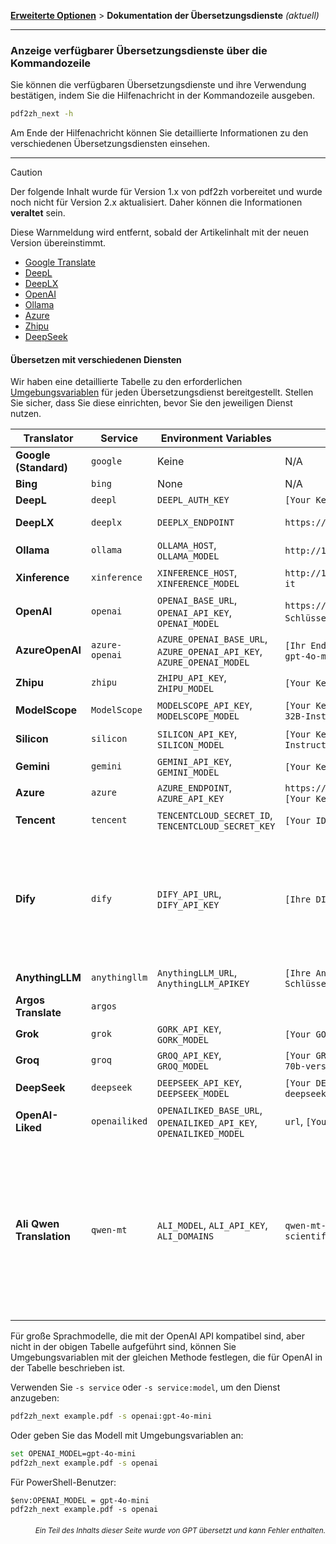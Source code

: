 [**Erweiterte Optionen**](./introduction.md) > **Dokumentation der Übersetzungsdienste** _(aktuell)_

---

### Anzeige verfügbarer Übersetzungsdienste über die Kommandozeile

Sie können die verfügbaren Übersetzungsdienste und ihre Verwendung bestätigen, indem Sie die Hilfenachricht in der Kommandozeile ausgeben.

```bash
pdf2zh_next -h
```

Am Ende der Hilfenachricht können Sie detaillierte Informationen zu den verschiedenen Übersetzungsdiensten einsehen.

---

> [!CAUTION]
> Der folgende Inhalt wurde für Version 1.x von pdf2zh vorbereitet und wurde noch nicht für Version 2.x aktualisiert. Daher können die Informationen **veraltet** sein.
>
> Diese Warnmeldung wird entfernt, sobald der Artikelinhalt mit der neuen Version übereinstimmt.

* [Google Translate](https://cloud.google.com/translate/docs)
* [DeepL](https://developers.deepl.com/docs/api-reference/translate)
* [DeepLX](https://github.com/OwO-Network/DeepLX)
* [OpenAI](https://platform.openai.com/docs/api-reference/introduction)
* [Ollama](https://github.com/ollama/ollama/blob/main/docs/api.md)
* [Azure](https://learn.microsoft.com/en-us/azure/ai-services/translator/)
* [Zhipu](https://bigmodel.cn/)
* [DeepSeek](https://api-docs.deepseek.com/)

#### Übersetzen mit verschiedenen Diensten

Wir haben eine detaillierte Tabelle zu den erforderlichen [Umgebungsvariablen](https://chatgpt.com/share/6734a83d-9d48-800e-8a46-f57ca6e8bcb4) für jeden Übersetzungsdienst bereitgestellt. Stellen Sie sicher, dass Sie diese einrichten, bevor Sie den jeweiligen Dienst nutzen.

| **Translator**       | **Service**    | **Environment Variables**                                             | **Default Values**                                       | **Notes**                                                                                                                                                                                                                  |
| -------------------- | -------------- | --------------------------------------------------------------------- | -------------------------------------------------------- | -------------------------------------------------------------------------------------------------------------------------------------------------------------------------------------------------------------------------- |
| **Google (Standard)** | `google`       | Keine                                                                 | N/A                                                      | Keine                                                                                                                                                                                                                      |
| **Bing**             | `bing`         | None                                                                  | N/A                                                      | None                                                                                                                                                                                                                       |
| **DeepL**            | `deepl`        | `DEEPL_AUTH_KEY`                                                      | `[Your Key]`                                             | Siehe [DeepL](https://support.deepl.com/hc/en-us/articles/360020695820-API-Key-for-DeepL-s-API)                                                                                                                              |
| **DeepLX**           | `deeplx`       | `DEEPLX_ENDPOINT`                                                     | `https://api.deepl.com/translate`                        | Siehe [DeepLX](https://github.com/OwO-Network/DeepLX)                                                                                                                                                                        |
| **Ollama**           | `ollama`       | `OLLAMA_HOST`, `OLLAMA_MODEL`                                         | `http://127.0.0.1:11434`, `gemma2`                       | Siehe [Ollama](https://github.com/ollama/ollama)                                                                                                                                                                             |
| **Xinference**       | `xinference`   | `XINFERENCE_HOST`, `XINFERENCE_MODEL`                                 | `http://127.0.0.1:9997`, `gemma-2-it`                    | Siehe [Xinference](https://github.com/xorbitsai/inference)                                                                                                                                                                   |
| **OpenAI**           | `openai`       | `OPENAI_BASE_URL`, `OPENAI_API_KEY`, `OPENAI_MODEL`                   | `https://api.openai.com/v1`, `[Ihr Schlüssel]`, `gpt-4o-mini` | Siehe [OpenAI](https://platform.openai.com/docs/overview)                                                                                                                                                                    |
| **AzureOpenAI**      | `azure-openai` | `AZURE_OPENAI_BASE_URL`, `AZURE_OPENAI_API_KEY`, `AZURE_OPENAI_MODEL` | `[Ihr Endpunkt]`, `[Ihr Schlüssel]`, `gpt-4o-mini`           | Siehe [Azure OpenAI](https://learn.microsoft.com/zh-cn/azure/ai-services/openai/chatgpt-quickstart?tabs=command-line%2Cjavascript-keyless%2Ctypescript-keyless%2Cpython&pivots=programming-language-python)                  |
| **Zhipu**            | `zhipu`        | `ZHIPU_API_KEY`, `ZHIPU_MODEL`                                        | `[Your Key]`, `glm-4-flash`                              | Siehe [Zhipu](https://open.bigmodel.cn/dev/api/thirdparty-frame/openai-sdk)                                                                                                                                                  |
| **ModelScope**       | `ModelScope`   | `MODELSCOPE_API_KEY`, `MODELSCOPE_MODEL`                              | `[Your Key]`, `Qwen/Qwen2.5-Coder-32B-Instruct`          | Siehe [ModelScope](https://www.modelscope.cn/docs/model-service/API-Inference/intro)                                                                                                                                         |
| **Silicon**          | `silicon`      | `SILICON_API_KEY`, `SILICON_MODEL`                                    | `[Your Key]`, `Qwen/Qwen2.5-7B-Instruct`                 | Siehe [SiliconCloud](https://docs.siliconflow.cn/quickstart)                                                                                                                                                                 |
| **Gemini**           | `gemini`       | `GEMINI_API_KEY`, `GEMINI_MODEL`                                      | `[Your Key]`, `gemini-1.5-flash`                         | Siehe [Gemini](https://ai.google.dev/gemini-api/docs/openai)                                                                                                                                                                 |
| **Azure**            | `azure`        | `AZURE_ENDPOINT`, `AZURE_API_KEY`                                     | `https://api.translator.azure.cn`, `[Your Key]`          | Siehe [Azure](https://docs.azure.cn/en-us/ai-services/translator/text-translation-overview)                                                                                                                                  |
| **Tencent**          | `tencent`      | `TENCENTCLOUD_SECRET_ID`, `TENCENTCLOUD_SECRET_KEY`                   | `[Your ID]`, `[Your Key]`                                | Siehe [Tencent](https://www.tencentcloud.com/products/tmt?from_qcintl=122110104)                                                                                                                                             |
| **Dify**             | `dify`         | `DIFY_API_URL`, `DIFY_API_KEY`                                        | `[Ihre DIFY URL]`, `[Ihr Schlüssel]`                          | Siehe [Dify](https://github.com/langgenius/dify), Drei Variablen, lang_out, lang_in und text, müssen im Workflow-Input von Dify definiert werden.                                                                                  |
| **AnythingLLM**      | `anythingllm`  | `AnythingLLM_URL`, `AnythingLLM_APIKEY`                               | `[Ihre AnythingLLM URL]`, `[Ihr Schlüssel]`                   | Siehe [anything-llm](https://github.com/Mintplex-Labs/anything-llm)                                                                                                                                                          |
| **Argos Translate**  | `argos`        |                                                                       |                                                          | Siehe [argos-translate](https://github.com/argosopentech/argos-translate)                                                                                                                                                    |
| **Grok**             | `grok`         | `GORK_API_KEY`, `GORK_MODEL`                                          | `[Your GORK_API_KEY]`, `grok-2-1212`                     | Siehe [Grok](https://docs.x.ai/docs/overview)                                                                                                                                                                                |
| **Groq**             | `groq`         | `GROQ_API_KEY`, `GROQ_MODEL`                                          | `[Your GROQ_API_KEY]`, `llama-3-3-70b-versatile`         | Siehe [Groq](https://console.groq.com/docs/models)                                                                                                                                                                           |
| **DeepSeek**         | `deepseek`     | `DEEPSEEK_API_KEY`, `DEEPSEEK_MODEL`                                  | `[Your DEEPSEEK_API_KEY]`, `deepseek-chat`               | Siehe [DeepSeek](https://www.deepseek.com/)                                                                                                                                                                                  |
| **OpenAI-Liked**     | `openailiked`  | `OPENAILIKED_BASE_URL`, `OPENAILIKED_API_KEY`, `OPENAILIKED_MODEL`    | `url`, `[Your Key]`, `model name`                        | None                                                                                                                                                                                                                       |
| **Ali Qwen Translation** | `qwen-mt`  | `ALI_MODEL`, `ALI_API_KEY`, `ALI_DOMAINS`                             | `qwen-mt-turbo`, `[Your Key]`, `scientific paper`        | Traditionelles Chinesisch wird noch nicht unterstützt, es wird in vereinfachtes Chinesisch übersetzt. Weitere Informationen finden Sie unter [Qwen MT](https://bailian.console.aliyun.com/?spm=5176.28197581.0.0.72e329a4HRxe99#/model-market/detail/qwen-mt-turbo) |

Für große Sprachmodelle, die mit der OpenAI API kompatibel sind, aber nicht in der obigen Tabelle aufgeführt sind, können Sie Umgebungsvariablen mit der gleichen Methode festlegen, die für OpenAI in der Tabelle beschrieben ist.

Verwenden Sie `-s service` oder `-s service:model`, um den Dienst anzugeben:

```bash
pdf2zh_next example.pdf -s openai:gpt-4o-mini
```

Oder geben Sie das Modell mit Umgebungsvariablen an:

```bash
set OPENAI_MODEL=gpt-4o-mini
pdf2zh_next example.pdf -s openai
```

Für PowerShell-Benutzer:

```shell
$env:OPENAI_MODEL = gpt-4o-mini
pdf2zh_next example.pdf -s openai
```

<div align="right"> 
<h6><small>Ein Teil des Inhalts dieser Seite wurde von GPT übersetzt und kann Fehler enthalten.</small></h6>